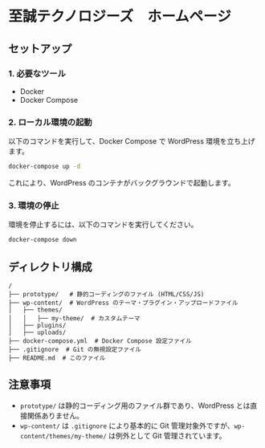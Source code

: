 # 至誠テクノロジーズ　ホームページ

## セットアップ

### 1. 必要なツール
- Docker
- Docker Compose

### 2. ローカル環境の起動
以下のコマンドを実行して、Docker Compose で WordPress 環境を立ち上げます。

```sh
docker-compose up -d
```

これにより、WordPress のコンテナがバックグラウンドで起動します。

### 3. 環境の停止

環境を停止するには、以下のコマンドを実行してください。

```sh
docker-compose down
```

## ディレクトリ構成

```
/
├── prototype/   # 静的コーディングのファイル (HTML/CSS/JS)
├── wp-content/  # WordPress のテーマ・プラグイン・アップロードファイル
│   ├── themes/
│   │   ├── my-theme/  # カスタムテーマ
│   ├── plugins/
│   ├── uploads/
├── docker-compose.yml  # Docker Compose 設定ファイル
├── .gitignore  # Git の無視設定ファイル
├── README.md  # このファイル
```

## 注意事項
- `prototype/` は静的コーディング用のファイル群であり、WordPress とは直接関係ありません。
- `wp-content/` は `.gitignore` により基本的に Git 管理対象外ですが、`wp-content/themes/my-theme/` は例外として Git 管理されています。